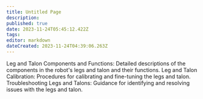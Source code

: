 ```yaml
---
title: Untitled Page
description: 
published: true
date: 2023-11-24T05:45:12.422Z
tags: 
editor: markdown
dateCreated: 2023-11-24T04:39:06.263Z
---
```


Leg and Talon Components and Functions: Detailed descriptions of the components in the robot's legs and talon and their functions.
Leg and Talon Calibration: Procedures for calibrating and fine-tuning the legs and talon.
Troubleshooting Legs and Talons: Guidance for identifying and resolving issues with the legs and talon.